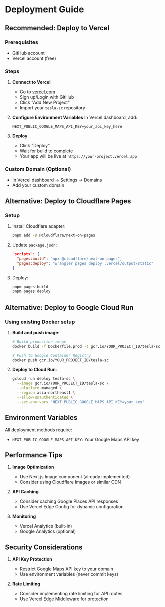 # Deployment Guide

## Recommended: Deploy to Vercel

### Prerequisites

- GitHub account
- Vercel account (free)

### Steps

1. **Connect to Vercel**

   - Go to [vercel.com](https://vercel.com)
   - Sign up/Login with GitHub
   - Click "Add New Project"
   - Import your `tesla-sc` repository

2. **Configure Environment Variables**
   In Vercel dashboard, add:

   ```
   NEXT_PUBLIC_GOOGLE_MAPS_API_KEY=your_api_key_here
   ```

3. **Deploy**
   - Click "Deploy"
   - Wait for build to complete
   - Your app will be live at `https://your-project.vercel.app`

### Custom Domain (Optional)

- In Vercel dashboard → Settings → Domains
- Add your custom domain

## Alternative: Deploy to Cloudflare Pages

### Setup

1. Install Cloudflare adapter:

   ```bash
   pnpm add -D @cloudflare/next-on-pages
   ```

2. Update `package.json`:

   ```json
   "scripts": {
     "pages:build": "npx @cloudflare/next-on-pages",
     "pages:deploy": "wrangler pages deploy .vercel/output/static"
   }
   ```

3. Deploy:
   ```bash
   pnpm pages:build
   pnpm pages:deploy
   ```

## Alternative: Deploy to Google Cloud Run

### Using existing Docker setup

1. **Build and push image**:

   ```bash
   # Build production image
   docker build -f Dockerfile.prod -t gcr.io/YOUR_PROJECT_ID/tesla-sc .

   # Push to Google Container Registry
   docker push gcr.io/YOUR_PROJECT_ID/tesla-sc
   ```

2. **Deploy to Cloud Run**:
   ```bash
   gcloud run deploy tesla-sc \
     --image gcr.io/YOUR_PROJECT_ID/tesla-sc \
     --platform managed \
     --region asia-northeast1 \
     --allow-unauthenticated \
     --set-env-vars "NEXT_PUBLIC_GOOGLE_MAPS_API_KEY=your_key"
   ```

## Environment Variables

All deployment methods require:

- `NEXT_PUBLIC_GOOGLE_MAPS_API_KEY`: Your Google Maps API key

## Performance Tips

1. **Image Optimization**

   - Use Next.js Image component (already implemented)
   - Consider using Cloudflare Images or similar CDN

2. **API Caching**

   - Consider caching Google Places API responses
   - Use Vercel Edge Config for dynamic configuration

3. **Monitoring**
   - Vercel Analytics (built-in)
   - Google Analytics (optional)

## Security Considerations

1. **API Key Protection**

   - Restrict Google Maps API key to your domain
   - Use environment variables (never commit keys)

2. **Rate Limiting**
   - Consider implementing rate limiting for API routes
   - Use Vercel Edge Middleware for protection
